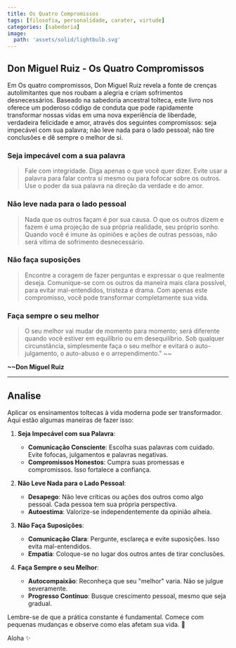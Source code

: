 ```yaml
---
title: Os Quatro Compromissos
tags: [filosofia, personalidade, carater, virtude]
categories: [sabedoria]
image:
  path: 'assets/solid/lightbulb.svg'
---
```


## Don Miguel Ruiz - Os Quatro Compromissos

Em Os quatro compromissos, Don Miguel Ruiz revela a fonte de crenças autolimitantes que nos roubam a alegria e criam sofrimentos desnecessários. Baseado na sabedoria ancestral tolteca, este livro nos oferece um poderoso código de conduta que pode rapidamente transformar nossas vidas em uma nova experiência de liberdade, verdadeira felicidade e amor, através dos seguintes compromissos: seja impecável com sua palavra; não leve nada para o lado pessoal; não tire conclusões e dê sempre o melhor de si.

### Seja impecável com a sua palavra

> Fale com integridade. Diga apenas o que você quer dizer. Evite usar a palavra para falar contra si mesmo ou para fofocar sobre os outros. Use o poder da sua palavra na direção da verdade e do amor. 

### Não leve nada para o lado pessoal 

> Nada que os outros façam é por sua causa. O que os outros dizem e fazem é uma projeção de sua própria realidade, seu próprio sonho. Quando você é imune às opiniões e ações de outras pessoas, não será vítima de sofrimento desnecessário. 

### Não faça suposições

> Encontre a coragem de fazer perguntas e expressar o que realmente deseja. Comunique-se com os outros da maneira mais clara possível, para evitar mal-entendidos, tristeza e drama. Com apenas este compromisso, você pode transformar completamente sua vida.

### Faça sempre o seu melhor

> O seu melhor vai mudar de momento para momento; será diferente quando você estiver em equilíbrio ou em desequilíbrio. Sob qualquer circunstância, simplesmente faça o seu melhor e evitará o auto-julgamento, o auto-abuso e o arrependimento." ~~

**~~Don Miguel Ruiz**

--- 

## Analise

Aplicar os ensinamentos toltecas à vida moderna pode ser transformador. Aqui estão algumas maneiras de fazer isso:

1. **Seja Impecável com sua Palavra**:
   - **Comunicação Consciente**: Escolha suas palavras com cuidado. Evite fofocas, julgamentos e palavras negativas.
   - **Compromissos Honestos**: Cumpra suas promessas e compromissos. Isso fortalece a confiança.

2. **Não Leve Nada para o Lado Pessoal**:
   - **Desapego**: Não leve críticas ou ações dos outros como algo pessoal. Cada pessoa tem sua própria perspectiva.
   - **Autoestima**: Valorize-se independentemente da opinião alheia.

3. **Não Faça Suposições**:
   - **Comunicação Clara**: Pergunte, esclareça e evite suposições. Isso evita mal-entendidos.
   - **Empatia**: Coloque-se no lugar dos outros antes de tirar conclusões.

4. **Faça Sempre o seu Melhor**:
   - **Autocompaixão**: Reconheça que seu "melhor" varia. Não se julgue severamente.
   - **Progresso Contínuo**: Busque crescimento pessoal, mesmo que seja gradual.

Lembre-se de que a prática constante é fundamental. Comece com pequenas mudanças e observe como elas afetam sua vida. 🌟



Aloha ✨️ 
